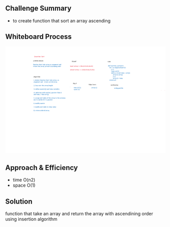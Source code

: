 ## Challenge Summary
- to create function that sort an array ascending 


## Whiteboard Process
![image](./assets/challenge-26.png)


## Approach & Efficiency
- time O(n2)  
- space O(1)

## Solution
function that take an array and  return the array  with ascendining order using insertion algorithm